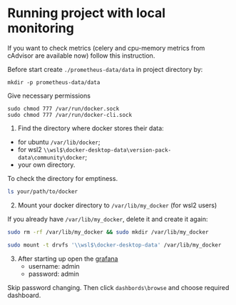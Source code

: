 # Running project with local monitoring

If you want to check metrics (celery and cpu-memory metrics from cAdvisor are available now) follow this instruction.

Before start create `./prometheus-data/data` in project directory by:
```
mkdir -p prometheus-data/data
```

Give necessary permissions
```
sudo chmod 777 /var/run/docker.sock
sudo chmod 777 /var/run/docker-cli.sock
```


1. Find the directory where docker stores their data:
* for ubuntu `/var/lib/docker`;
* for wsl2 `\\wsl$\docker-desktop-data\version-pack-data\community\docker`;
* your own directory.

To check the directory for emptiness.
```bash
ls your/path/to/docker
```

2. Mount your docker directory to `/var/lib/my_docker` (for wsl2 users)

If you already have `/var/lib/my_docker`, delete it and create it again:
```bash
sudo rm -rf /var/lib/my_docker && sudo mkdir /var/lib/my_docker

```


```bash
sudo mount -t drvfs '\\wsl$\docker-desktop-data' /var/lib/my_docker
```


3. After starting up open the [grafana](http://localhost:3030)
    * username: admin
    * password: admin

Skip password changing. Then click `dashbords\browse` and choose required dashboard.

